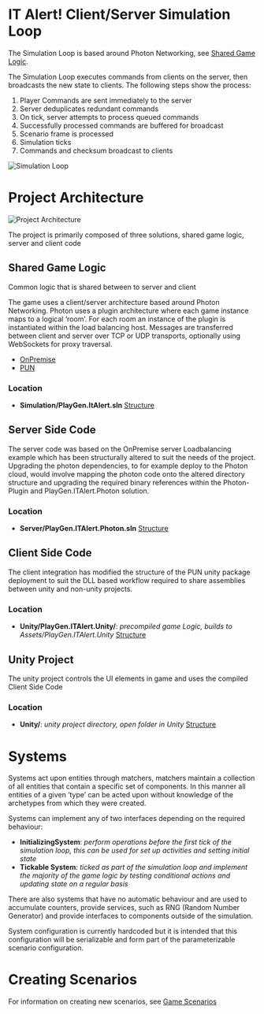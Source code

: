 # IT Alert! Client/Server Simulation Loop
The Simulation Loop is based around Photon Networking, see [Shared Game Logic](#shared-game-logic). 

The Simulation Loop executes commands from clients on the server, then broadcasts the new state to clients. The following steps show the process:
1. Player Commands are sent immediately to the server
2. Server deduplicates redundant commands
3. On tick, server attempts to process queued commands
4. Successfully processed commands are buffered for broadcast
5. Scenario frame is processed
6. Simulation ticks
7. Commands and checksum broadcast to clients

![Simulation Loop](images/SimulationLoop.png)

# Project Architecture
![Project Architecture](images/ProjectArchitecture.png)

The project is primarily composed of three solutions, shared game logic, server and client code

## Shared Game Logic
Common logic that is shared between to server and client

The game uses a client/server architecture based around Photon Networking. Photon uses a plugin architecture where each game instance maps to a logical ‘room’. For each room an instance of the plugin is instantiated within the load balancing host. Messages are transferred between client and server over TCP or UDP transports, optionally using WebSockets for proxy traversal.
- [OnPremise](https://www.photonengine.com/en/OnPremise)
- [PUN](https://www.photonengine.com/en/PUN)

### Location
- **Simulation/PlayGen.ItAlert.sln** [Structure](Simulation/Simulation.md)

## Server Side Code
The server code was based on the OnPremise server Loadbalancing example which has been structurally altered to suit the needs of the project. Upgrading the photon dependencies, to for example deploy to the Photon cloud, would involve mapping the photon code onto the altered directory structure and upgrading the required binary references within the Photon-Plugin and PlayGen.ITAlert.Photon solution.

### Location
- **Server/PlayGen.ITAlert.Photon.sln** [Structure](Server/Photon.md)

## Client Side Code
The client integration has modified the structure of the PUN unity package deployment to suit the DLL based workflow required to share assemblies between unity and non-unity projects. 

### Location
- **Unity/PlayGen.ITAlert.Unity/**: *precompiled game Logic, builds to Assets/PlayGen.ITAlert.Unity* [Structure](Unity/Unity.md)

## Unity Project
The unity project controls the UI elements in game and uses the compiled Client Side Code

### Location
- **Unity/**: *unity project directory, open folder in Unity* [Structure](Unity/UnityProject.md)

# Systems
Systems act upon entities through matchers, matchers maintain a collection of all entities that contain a specific set of components. In this manner all entities of a given ‘type’ can be acted upon without knowledge of the archetypes from which they were created.

Systems can implement any of two interfaces depending on the required behaviour:
- **InitializingSystem**: *perform operations before the first tick of the simulation loop, this can be used for set up activities and setting initial state*
- **Tickable System**: *ticked as part of the simulation loop and implement the majority of the game logic by testing conditional actions and updating state on a regular basis*

There are also systems that have no automatic behaviour and are used to accumulate counters, provide services, such as RNG (Random Number Generator) and provide interfaces to components outside of the simulation.

System configuration is currently hardcoded but it is intended that this configuration will be serializable and form part of the parameterizable scenario configuration.

# Creating Scenarios
For information on creating new scenarios, see [Game Scenarios](Simulation/GameScenarios.md)